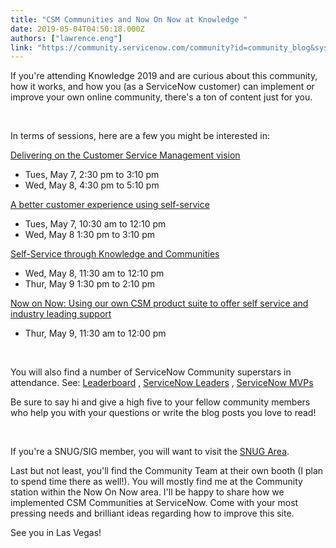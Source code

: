 ```yaml
---
title: "CSM Communities and Now On Now at Knowledge "
date: 2019-05-04T04:50:18.000Z
authors: ["lawrence.eng"]
link: "https://community.servicenow.com/community?id=community_blog&sys_id=aade4104dbd573085129a851ca961964"
---
```

<p>If you&#39;re attending Knowledge 2019 and are curious about this community, how it works, and how you (as a ServiceNow customer) can implement or improve your own online community, there&#39;s a ton of content just for you.</p>
<p> </p>
<p>In terms of sessions, here are a few you might be interested in:</p>
<p><a href="https://www.servicenowevents.com/knowledge2019/public_session_view.php?session_id&#61;734&amp;agenda_session_id&#61;1697" rel="nofollow">Delivering on the Customer Service Management vision</a></p>
<ul><li>Tues, May 7, 2:30 pm to 3:10 pm</li><li>Wed, May 8, 4:30 pm to 5:10 pm</li></ul>
<p><a href="https://www.servicenowevents.com/knowledge2019/public_session_view.php?session_id&#61;163&amp;agenda_session_id&#61;681" rel="nofollow">A better customer experience using self-service</a></p>
<ul><li>Tues, May 7, 10:30 am to 12:10 pm</li><li>Wed, May 8 1:30 pm to 3:10 pm</li></ul>
<p><a href="https://www.servicenowevents.com/knowledge2019/public_session_view.php?session_id&#61;733&amp;agenda_session_id&#61;1743" rel="nofollow">Self-Service through Knowledge and Communities</a></p>
<ul><li>Wed, May 8, 11:30 am to 12:10 pm</li><li>Thur, May 9 1:30 pm to 2:10 pm</li></ul>
<p><a href="https://www.servicenowevents.com/knowledge2019/public_session_view.php?session_id&#61;1049&amp;agenda_session_id&#61;1414" rel="nofollow">Now on Now: Using our own CSM product suite to offer self service and industry leading support</a></p>
<ul><li>Thur, May 9, 11:30 am to 12:00 pm</li></ul>
<p> </p>
<p>You will also find a number of ServiceNow Community superstars in attendance. See: <a href="https://community.servicenow.com/community?id&#61;community_leaderboard_page" rel="nofollow">Leaderboard</a> , <a href="https://community.servicenow.com/community?id&#61;community_static&amp;sys_id&#61;dbc3be65dbdc5bc0b322f4621f961993" rel="nofollow">ServiceNow Leaders</a> , <a href="https://community.servicenow.com/community?id&#61;community_static&amp;content_id&#61;a49490aedb9cd70c0e3dfb651f961916" rel="nofollow">ServiceNow MVPs</a></p>
<p>Be sure to say hi and give a high five to your fellow community members who help you with your questions or write the blog posts you love to read!</p>
<p> </p>
<p>If you&#39;re a SNUG/SIG member, you will want to visit the <a href="https://community.servicenow.com/community?id&#61;community_blog&amp;sys_id&#61;f9c3a75ddbcd33c013b5fb24399619ce" rel="nofollow">SNUG Area</a>.</p>
<p>Last but not least, you&#39;ll find the Community Team at their own booth (I plan to spend time there as well!). You will mostly find me at the Community station within the Now On Now area. I&#39;ll be happy to share how we implemented CSM Communities at ServiceNow. Come with your most pressing needs and brilliant ideas regarding how to improve this site.</p>
<p>See you in Las Vegas!</p>